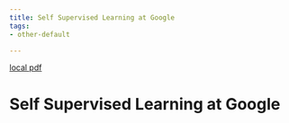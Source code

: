 ```yaml
---
title: Self Supervised Learning at Google
tags:
- other-default

---
```


[local pdf](../../../pdfs/Self%20Supervised%20Learning%20at%20Google.pdf)

# Self Supervised Learning at Google
